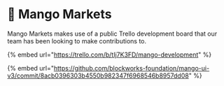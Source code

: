 # 🥭 Mango Markets

Mango Markets makes use of a public Trello development board that our team has been looking to make contributions to.

{% embed url="https://trello.com/b/tIj7K3FD/mango-development" %}

{% embed url="https://github.com/blockworks-foundation/mango-ui-v3/commit/8acb0396303b4550b982347f6968546b8957dd08" %}
